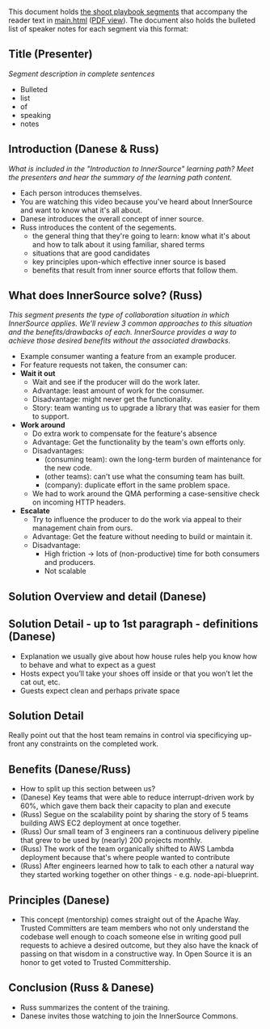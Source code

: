 This document holds [the shoot playbook segments](https://app.oreilly.com/authors/welcomekit/video.csp) that accompany the reader text in [main.html](https://github.com/rrrutledge/innersource-intro/blob/master/main.html) ([PDF view](https://github.com/rrrutledge/innersource-intro/files/1924845/InnerSource-Intro.pdf)).
The document also holds the bulleted list of speaker notes for each segment via this format:

## Title (Presenter)
_Segment description in complete sentences_

* Bulleted
* list
* of
* speaking
* notes

## Introduction (Danese & Russ)
_What is included in the "Introduction to InnerSource" learning path?  Meet the presenters and hear the summary of the learning path content._

* Each person introduces themselves.
* You are watching this video because you've heard about InnerSource and want to know what it's all about.
* Danese introduces the overall concept of inner source.
* Russ introduces the content of the segements.
  * the general thing that they're going to learn: know what it's about and how to talk about it using familiar, shared terms 
  * situations that are good candidates
  * key principles upon-which effective inner source is based
  * benefits that result from inner source efforts that follow them.

## What does InnerSource solve? (Russ)
_This segment presents the type of collaboration situation in which InnerSource applies.
We'll review 3 common approaches to this situation and the benefits/drawbacks of each.
InnerSource provides a way to achieve those desired benefits without the associated drawbacks._

* Example consumer wanting a feature from an example producer.
* For feature requests not taken, the consumer can:
* **Wait it out**
  * Wait and see if the producer will do the work later.
  * Advantage: least amount of work for the consumer.
  * Disadvantage: might never get the functionality.
  * Story: team wanting us to upgrade a library that was easier for them to support.
* **Work around**
  * Do extra work to compensate for the feature's absence
  * Advantage: Get the functionality by the team's own efforts only.
  * Disadvantages:
    * (consuming team): own the long-term burden of maintenance for the new code.
    * (other teams): can't use what the consuming team has built.
    * (company): duplicate effort in the same problem space.
  * We had to work around the QMA performing a case-sensitive check on incoming HTTP headers.
* **Escalate**
  * Try to influence the producer to do the work via appeal to their management chain from ours.
  * Advantage: Get the feature without needing to build or maintain it.
  * Disadvantage:
    * High friction -> lots of (non-productive) time for both consumers and producers.
    * Not scalable

## Solution Overview and detail (Danese)

## Solution Detail - up to 1st paragraph - definitions (Danese)

* Explanation we usually give about how house rules help you know how to behave and what to expect as a guest
* Hosts expect you’ll take your shoes off inside or that you won’t let the cat out, etc.
* Guests expect clean and perhaps private space

## Solution Detail

Really point out that the host team remains in control via specificying up-front any constraints on the completed work.

## Benefits (Danese/Russ)
* How to split up this section between us?
* (Danese) Key teams that were able to reduce interrupt-driven work by 60%, which gave them back their capacity to plan and execute
* (Russ) Segue on the scalability point by sharing the story of 5 teams building AWS EC2 deployment at once together.
* (Russ) Our small team of 3 engineers ran a continuous delivery pipeline that grew to be used by (nearly) 200 projects monthly.
* (Russ) The work of the team organically shifted to AWS Lambda deployment because that's where people wanted to contribute
* (Russ) After engineers learned how to talk to each other a natural way they started working together on other things - e.g. node-api-blueprint.

## Principles (Danese)

* This concept (mentorship) comes straight out of the Apache Way.
Trusted Committers are team members who not only understand the codebase well enough to coach someone else in writing good pull requests to achieve a desired outcome, but they also have the knack of passing on that wisdom in a constructive way.
In Open Source it is an honor to get voted to Trusted Committership.

## Conclusion (Russ & Danese)
* Russ summarizes the content of the training.
* Danese invites those watching to join the InnerSource Commons.
